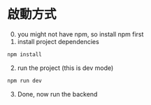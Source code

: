 # 啟動方式

0. you might not have npm, so install npm first
1. install project dependencies
```sh
npm install
```
2. run the project (this is dev mode) 
```sh
npm run dev
```
3. Done, now run the backend
